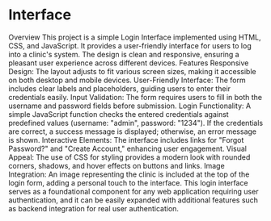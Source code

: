 # Interface
Overview
This project is a simple Login Interface implemented using HTML, CSS, and JavaScript. It provides a user-friendly interface for users to log into a clinic's system. The design is clean and responsive, ensuring a pleasant user experience across different devices.
Features
Responsive Design: The layout adjusts to fit various screen sizes, making it accessible on both desktop and mobile devices.
User-Friendly Interface: The form includes clear labels and placeholders, guiding users to enter their credentials easily.
Input Validation: The form requires users to fill in both the username and password fields before submission.
Login Functionality: A simple JavaScript function checks the entered credentials against predefined values (username: "admin", password: "1234"). If the credentials are correct, a success message is displayed; otherwise, an error message is shown.
Interactive Elements: The interface includes links for "Forgot Password?" and "Create Account," enhancing user engagement.
Visual Appeal: The use of CSS for styling provides a modern look with rounded corners, shadows, and hover effects on buttons and links.
Image Integration: An image representing the clinic is included at the top of the login form, adding a personal touch to the interface.
This login interface serves as a foundational component for any web application requiring user authentication, and it can be easily expanded with additional features such as backend integration for real user authentication.
